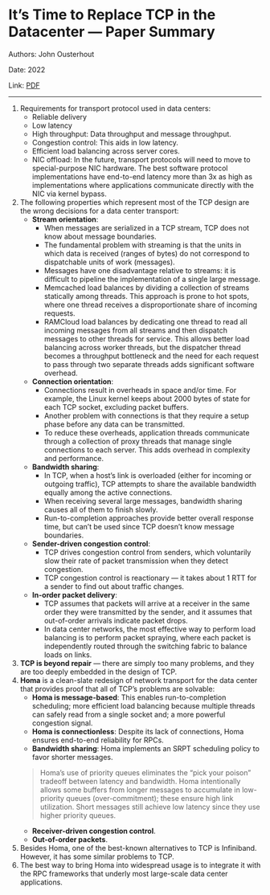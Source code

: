# It’s Time to Replace TCP in the Datacenter — Paper Summary


Authors: John Ousterhout

Date: 2022

Link: [PDF](https://arxiv.org/pdf/2210.00714.pdf)

-----

1. Requirements for transport protocol used in data centers:
    * Reliable delivery
    * Low latency
    * High throughput: Data throughput and message throughput.
    * Congestion control: This aids in low latency.
    * Efficient load balancing across server cores.
    * NIC offload: In the future, transport protocols will need to move to special-purpose NIC hardware. The best software protocol implementations have end-to-end latency more than 3x as high as implementations where applications communicate directly with the NIC via kernel bypass.
2. The following properties which represent most of the TCP design are the wrong decisions for a data center transport:
    * **Stream orientation**:
        * When messages are serialized in a TCP stream, TCP does not know about message boundaries.
        * The fundamental problem with streaming is that the units in which data is received (ranges of bytes) do not correspond to dispatchable units of work (messages).
        * Messages have one disadvantage relative to streams: it is difficult to pipeline the implementation of a single large message.
        * Memcached load balances by dividing a collection of streams statically among threads. This approach is prone to hot spots, where one thread receives a disproportionate share of incoming requests.
        * RAMCloud load balances by dedicating one thread to read all incoming messages from all streams and then dispatch messages to other threads for service. This allows better load balancing across worker threads, but the dispatcher thread becomes a throughput bottleneck and the need for each request to pass through two separate threads adds significant software overhead.
    * **Connection orientation**: 
        * Connections result in overheads in space and/or time. For example, the Linux kernel keeps about 2000 bytes of state for each TCP socket, excluding packet buffers.
        * Another problem with connections is that they require a setup phase before any data can be transmitted.
        * To reduce these overheads, application threads communicate through a collection of proxy threads that manage single connections to each server. This adds overhead in complexity and performance.
    * **Bandwidth sharing**:
        * In TCP, when a host’s link is overloaded (either for incoming or outgoing traffic), TCP attempts to share the available bandwidth equally among the active connections.
        * When receiving several large messages, bandwidth sharing causes all of them to finish slowly.
        * Run-to-completion approaches provide better overall response time, but can’t be used since TCP doesn’t know message boundaries.
    * **Sender-driven congestion control**:
        * TCP drives congestion control from senders, which voluntarily slow their rate of packet transmission when they detect congestion.
        * TCP congestion control is reactionary — it takes about 1 RTT for a sender to find out about traffic changes.
    * **In-order packet delivery**:
        * TCP assumes that packets will arrive at a receiver in the same order they were transmitted by the sender, and it assumes that out-of-order arrivals indicate packet drops.
        * In data center networks, the most effective way to perform load balancing is to perform packet spraying, where each packet is independently routed through the switching fabric to balance loads on links.
4. **TCP is beyond repair** — there are simply too many problems, and they are too deeply embedded in the design of TCP.
5. **Homa** is a clean-slate redesign of network transport for the data center that provides proof that all of TCP’s problems are solvable:
    * **Homa is message-based**: This enables run-to-completion scheduling; more efficient load balancing because multiple threads can safely read from a single socket and; a more powerful congestion signal.
    * **Homa is connectionless**: Despite its lack of connections, Homa ensures end-to-end reliability for RPCs.
    * **Bandwidth sharing**: Homa implements an SRPT scheduling policy to favor shorter messages.
    > Homa’s use of priority queues eliminates the “pick your poison” tradeoff between latency and bandwidth. Homa intentionally allows some buffers from longer messages to accumulate in low-priority queues (over-commitment); these ensure high link utilization. Short messages still achieve low latency since they use higher priority queues.
    * **Receiver-driven congestion control**.
    * **Out-of-order packets**.
6. Besides Homa, one of the best-known alternatives to TCP is Infiniband. However, it has some similar problems to TCP.
7. The best way to bring Homa into widespread usage is to integrate it with the RPC frameworks that underly most large-scale data center applications.